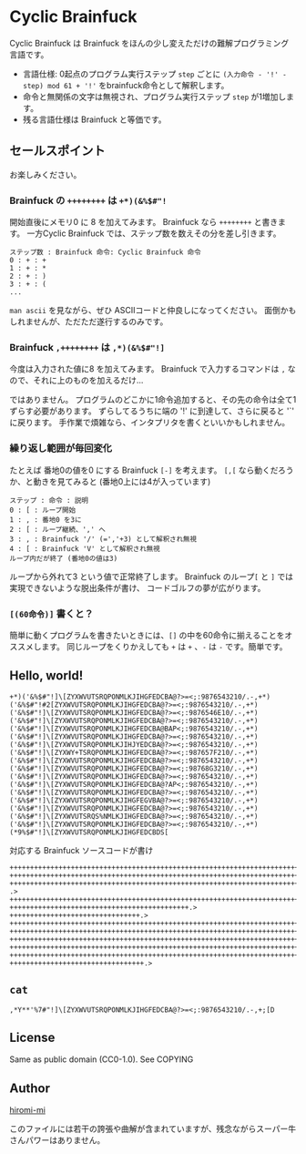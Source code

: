 # Cyclic Brainfuck

Cyclic Brainfuck は Brainfuck をほんの少し変えただけの難解プログラミング言語です。

* 言語仕様: 0起点のプログラム実行ステップ `step` ごとに `(入力命令 - '!' - step) mod 61 + '!'` をbrainfuck命令として解釈します。
* 命令と無関係の文字は無視され、プログラム実行ステップ `step` が1増加します。
* 残る言語仕様は Brainfuck と等価です。

## セールスポイント

お楽しみください。

### Brainfuck の `++++++++` は `+*)(&%$#"!`

開始直後にメモリ0 に 8 を加えてみます。
Brainfuck なら `++++++++` と書きます。
一方Cyclic Brainfuck では、ステップ数を数えその分を差し引きます。
```
ステップ数 : Brainfuck 命令: Cyclic Brainfuck 命令
0 : + : +
1 : + : *
2 : + : )
3 : + : (
...
```
`man ascii` を見ながら、ぜひ ASCIIコードと仲良しになってください。
面倒かもしれませんが、ただただ遂行するのみです。

### Brainfuck `,++++++++` は `,*)(&%$#"!]`

今度は入力された値に8 を加えてみます。
Brainfuck で入力するコマンドは `,` なので、それに上のものを加えるだけ...

ではありません。
プログラムのどこかに1命令追加すると、その先の命令は全て1ずらす必要があります。
ずらしてるうちに端の '!' に到達して、さらに戻ると '`' に戻ります。
手作業で煩雑なら、インタプリタを書くといいかもしれません。

### 繰り返し範囲が毎回変化
たとえば 番地0の値を0 にする Brainfuck `[-]` を考えます。
`[,[` なら動くだろうか、と動きを見てみると (番地0上には4が入っています)
```
ステップ : 命令 : 説明
0 : [ : ループ開始
1 : , : 番地0 を3に
2 : [ : ループ継続、',' へ
3 : , : Brainfuck '/' (=','+3) として解釈され無視
4 : [ : Brainfuck 'V' として解釈され無視
ループ内だが終了 (番地0の値は3)
```

ループから外れて3 という値で正常終了します。
Brainfuck のループ`[` と `]` では実現できないような脱出条件が書け、
コードゴルフの夢が広がります。

### `[(60命令)]` 書くと？
簡単に動くプログラムを書きたいときには、`[]` の中を60命令に揃えることをオススメします。
同じループをくりかえしても `+` は `+` 、`-` は `-` です。簡単です。

## Hello, world!
```
+*)('&%$#"!]\[ZYXWVUTSRQPONMLKJIHGFEDCBA@?>=<;:9876543210/.-,+*)('&%$#"!#2[ZYXWVUTSRQPONMLKJIHGFEDCBA@?>=<;:9876543210/.-,+*)('&%$#"!]\[ZYXWVUTSRQPONMLKJIHGFEDCBA@?>=<;:9876546E10/.-,+*)('&%$#"!]\[ZYXWVUTSRQPONMLKJIHGFEDCBA@?>=<;:9876543210/.-,+*)('&%$#"!]\[ZYXWVUTSRQPONMLKJIHGFEDCBA@BAP<;:9876543210/.-,+*)('&%$#"!]\[ZYXWVUTSRQPONMLKJIHGFEDCBA@?>=<;:9876543210/.-,+*)('&%$#"!]\[ZYXWVUTSRQPONMLKJIHJYEDCBA@?>=<;:9876543210/.-,+*)('&%$#"!]\[ZYXWY+TSRQPONMLKJIHGFEDCBA@?>=<;:987657F210/.-,+*)('&%$#"!]\[ZYXWVUTSRQPONMLKJIHGFEDCBA@?>=<;:9876543210/.-,+*)('&%$#"!]\[ZYXWVUTSRQPONMLKJIHGFEDCBA@?>=<;:98768G3210/.-,+*)('&%$#"!]\[ZYXWVUTSRQPONMLKJIHGFEDCBA@?>=<;:9876543210/.-,+*)('&%$#"!]\[ZYXWVUTSRQPONMLKJIHGFEDCBA@?AP<;:9876543210/.-,+*)('&%$#"!]\[ZYXWVUTSRQPONMLKJIHGFEDCBA@?>=<;:9876543210/.-,+*)('&%$#"!]\[ZYXWVUTSRQPONMLKJIHGFEGVBA@?>=<;:9876543210/.-,+*)('&%$#"!]\[ZYXWVUTSRQPONMLKJIHGFEDCBA@?>=<;:9876543210/.-,+*)('&%$#"!]\[ZYXWVUTSRQS%NMLKJIHGFEDCBA@?>=<;:9876543210/.-,+*)('&%$#"!]\[ZYXWVUTSRQPONMLKJIHGFEDCBA@?>=<;:9876543210/.-,+*)(*9%$#"!]\[ZYXWVUTSRQPONMLKJIHGFEDCBDS[
```

対応する Brainfuck ソースコードが書け
```
++++++++++++++++++++++++++++++++++++++++++++++++++++++++++++++++++++++++.>
+++++++++++++++++++++++++++++++++++++++++++++++++++++++++++++++++++++++++++++++++++++++++++++++++++++.>
++++++++++++++++++++++++++++++++++++++++++++++++++++++++++++++++++++++++++++++++++++++++++++++++++++++++++++.
.>
+++++++++++++++++++++++++++++++++++++++++++++++++++++++++++++++++++++++++++++++++++++++++++++++++++++++++++++++.>
++++++++++++++++++++++++++++++++++++++++++++.>
++++++++++++++++++++++++++++++++.>
+++++++++++++++++++++++++++++++++++++++++++++++++++++++++++++++++++++++++++++++++++++++++++++++++++++++++++++++++++++++.>
+++++++++++++++++++++++++++++++++++++++++++++++++++++++++++++++++++++++++++++++++++++++++++++++++++++++++++++++.>
++++++++++++++++++++++++++++++++++++++++++++++++++++++++++++++++++++++++++++++++++++++++++++++++++++++++++++++++++.>
++++++++++++++++++++++++++++++++++++++++++++++++++++++++++++++++++++++++++++++++++++++++++++++++++++++++++++.>
++++++++++++++++++++++++++++++++++++++++++++++++++++++++++++++++++++++++++++++++++++++++++++++++++++.>
+++++++++++++++++++++++++++++++++.>
```

## `cat`
```
,*Y**'%7#"!]\[ZYXWVUTSRQPONMLKJIHGFEDCBA@?>=<;:9876543210/.-,+;[D
```

## License
Same as public domain (CC0-1.0). See COPYING

## Author
[hiromi-mi](https://hiromi-mi.github.io)

このファイルには若干の誇張や曲解が含まれていますが、残念ながらスーパー牛さんパワーはありません。
